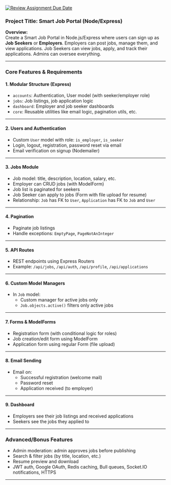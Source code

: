 [![Review Assignment Due Date](https://classroom.github.com/assets/deadline-readme-button-22041afd0340ce965d47ae6ef1cefeee28c7c493a6346c4f15d667ab976d596c.svg)](https://classroom.github.com/a/xhu30z76)

### **Project Title: Smart Job Portal (Node/Express)**

**Overview:**  
Create a Smart Job Portal in Node.js/Express where users can sign up as **Job Seekers** or **Employers**. Employers can post jobs, manage them, and view applications. Job Seekers can view jobs, apply, and track their applications. Admins can oversee everything.

---

### **Core Features & Requirements**

#### **1. Modular Structure (Express)**

- `accounts`: Authentication, User model (with seeker/employer role)
- `jobs`: Job listings, job application logic
- `dashboard`: Employer and job seeker dashboards
- `core`: Reusable utilities like email logic, pagination utils, etc.

---

#### **2. Users and Authentication**

- Custom `User` model with role: `is_employer`, `is_seeker`
- Login, logout, registration, password reset via email
- Email verification on signup (Nodemailer)

---

#### **3. Jobs Module**

- Job model: title, description, location, salary, etc.
- Employer can CRUD jobs (with ModelForm)
- Job list is paginated for seekers
- Job Seeker can apply to jobs (Form with file upload for resume)
- Relationship: `Job` has FK to `User`, `Application` has FK to `Job` and `User`

---

#### **4. Pagination**

- Paginate job listings
- Handle exceptions: `EmptyPage`, `PageNotAnInteger`

---

#### **5. API Routes**

- REST endpoints using Express Routers
- Example: `/api/jobs`, `/api/auth`, `/api/profile`, `/api/applications`

---

#### **6. Custom Model Managers**

- In `Job` model:
  - Custom manager for active jobs only
  - `Job.objects.active()` filters only active jobs

---

#### **7. Forms & ModelForms**

- Registration form (with conditional logic for roles)
- Job creation/edit form using ModelForm
- Application form using regular Form (file upload)

---

#### **8. Email Sending**

- Email on:
  - Successful registration (welcome mail)
  - Password reset
  - Application received (to employer)

---

#### **9. Dashboard**

- Employers see their job listings and received applications
- Seekers see the jobs they applied to

---

### **Advanced/Bonus Features**

- Admin moderation: admin approves jobs before publishing
- Search & filter jobs (by title, location, etc.)
- Resume preview and download
- JWT auth, Google OAuth, Redis caching, Bull queues, Socket.IO notifications, HTTPS

---
